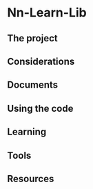 # Nn-Learn-Lib

## The project

## Considerations

## Documents

## Using the code

## Learning

## Tools

## Resources